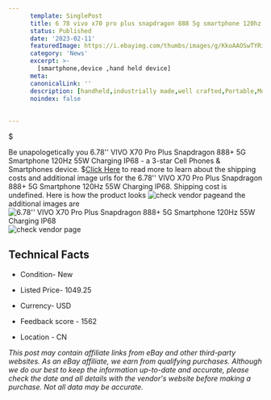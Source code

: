 ```yaml
---
      template: SinglePost
      title: 6 78 vivo x70 pro plus snapdragon 888 5g smartphone 120hz 55w charging ip68
      status: Published
      date: '2023-02-11'
      featuredImage: https://i.ebayimg.com/thumbs/images/g/KkoAAOSwTYRiRXir/s-l225.jpg
      category: 'News'
      excerpt: >-
        [smartphone,device ,hand held device]
      meta:
      canonicalLink: ''
      description: [handheld,industrially made,well crafted,Portable,Mobile,Compact,Convenient,Lightweight,Maneuverable,Man-portable,Miniature,Carriable,Hand-held,Light,Holdable,Transportable,Mobile device,Pocket-sized,On-the-go,Wireless,Cordless,Compact size,Convenient size, smartphone,device ,hand held device]
      noindex: false
      
        
---
```

$

Be unapologetically you 6.78'' VIVO X70 Pro Plus Snapdragon 888+ 5G Smartphone 120Hz 55W Charging IP68 - a 3-star Cell Phones & Smartphones device.
$[Click Here](https://www.ebay.com/itm/313937353770?hash=item49181fdc2a%3Ag%3AKkoAAOSwTYRiRXir&mkevt=1&mkcid=1&mkrid=711-53200-19255-0&campid=%253CePNCampaignId%253E&customid=%253CreferenceId%253E&toolid=10049) to read more to learn about the shipping costs and additional image urls for the 6.78'' VIVO X70 Pro Plus Snapdragon 888+ 5G Smartphone 120Hz 55W Charging IP68. Shipping cost is undefined. Here is how the product looks ![check vendor page](https://i.ebayimg.com/thumbs/images/g/KkoAAOSwTYRiRXir/s-l225.jpg)and the additional images are![6.78'' VIVO X70 Pro Plus Snapdragon 888+ 5G Smartphone 120Hz 55W Charging IP68](https://i.ebayimg.com/images/g/KkoAAOSwTYRiRXir/s-l1200.jpg)![check vendor page](https://origin-galleryplus.ebayimg.com/ws/web/313937353770_2_0_1/225x225.jpg,https://origin-galleryplus.ebayimg.com/ws/web/313937353770_3_0_1/225x225.jpg,https://origin-galleryplus.ebayimg.com/ws/web/313937353770_4_0_1/225x225.jpg,https://origin-galleryplus.ebayimg.com/ws/web/313937353770_5_0_1/225x225.jpg,https://origin-galleryplus.ebayimg.com/ws/web/313937353770_6_0_1/225x225.jpg,https://origin-galleryplus.ebayimg.com/ws/web/313937353770_7_0_1/225x225.jpg,https://origin-galleryplus.ebayimg.com/ws/web/313937353770_8_0_1/225x225.jpg,https://origin-galleryplus.ebayimg.com/ws/web/313937353770_9_0_1/225x225.jpg,https://origin-galleryplus.ebayimg.com/ws/web/313937353770_10_0_1/225x225.jpg,https://origin-galleryplus.ebayimg.com/ws/web/313937353770_11_0_1/225x225.jpg,https://origin-galleryplus.ebayimg.com/ws/web/313937353770_12_0_1/225x225.jpg)



 ## Technical Facts 



     
      

 - Condition- New 


      

 - Listed Price- 1049.25 


      

 - Currency- USD 


      

 - Feedback score - 1562 


      

 - Location - CN 


      
      

 *_This post may contain affiliate links from eBay and other third-party websites. As an eBay affiliate, we earn from qualifying purchases. Although we do our best to keep the information up-to-date and accurate, please check the date and all details with the vendor's website before making a purchase. Not all data may be accurate._*






